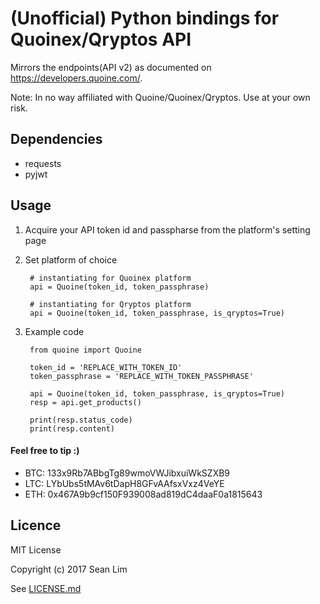 # (Unofficial) Python bindings for Quoinex/Qryptos API

Mirrors the endpoints(API v2) as documented on https://developers.quoine.com/.

Note: In no way affiliated with Quoine/Quoinex/Qryptos. Use at your own risk.

## Dependencies
- requests
- pyjwt

## Usage

1. Acquire your API token id and passpharse from the platform's setting page
2. Set platform of choice

        # instantiating for Quoinex platform
        api = Quoine(token_id, token_passphrase)

        # instantiating for Qryptos platform
        api = Quoine(token_id, token_passphrase, is_qryptos=True)

3. Example code

        from quoine import Quoine

        token_id = 'REPLACE_WITH_TOKEN_ID'
        token_passphrase = 'REPLACE_WITH_TOKEN_PASSPHRASE'

        api = Quoine(token_id, token_passphrase, is_qryptos=True)
        resp = api.get_products()

        print(resp.status_code)
        print(resp.content)


#### Feel free to tip :)

- BTC: 133x9Rb7ABbgTg89wmoVWJibxuiWkSZXB9
- LTC: LYbUbs5tMAv6tDapH8GFvAAfsxVxz4VeYE
- ETH: 0x467A9b9cf150F939008ad819dC4daaF0a1815643

## Licence

MIT License

Copyright (c) 2017 Sean Lim

See [LICENSE.md](LICENSE.md)
